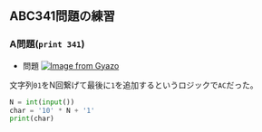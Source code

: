 ## ABC341問題の練習

### A問題(`print 341`)
- 問題
[![Image from Gyazo](https://i.gyazo.com/445847e35c6c85c3bd90e6f672b32f4e.png)](https://gyazo.com/445847e35c6c85c3bd90e6f672b32f4e)

文字列`01`をN回繋げて最後に`1`を追加するというロジックで`AC`だった。

```python
N = int(input())
char = '10' * N + '1'
print(char)
```
